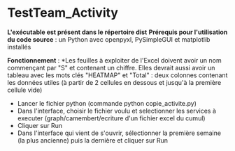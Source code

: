 # TestTeam_Activity
**L'exécutable est présent dans le répertoire dist**
**Prérequis pour l'utilisation du code source** : un Python avec openpyxl, PySimpleGUI  et matplotlib installés 

**Fonctionnement** : 
*Les feuilles à exploiter de l'Excel doivent avoir un nom commençant par "S" et contenant un chiffre. Elles devrait aussi avoir un tableau avec les mots clés "HEATMAP" et "Total" : deux colonnes contenant les données utiles (à partir de 2 cellules en dessous et jusqu'à la première cellule vide)
* Lancer le fichier python (commande python copie_activite.py)	
* Dans l'interface, choisir le fichier voulu et selectionner les services à executer (graph/camembert/ecriture d'un fichier excel du cumul)
* Cliquer sur Run
* Dans l'interface qui vient de s'ouvrir, sélectionner la première semaine (la plus ancienne) puis la dernière et cliquer sur Run
